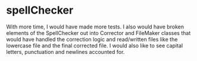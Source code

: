 # spellChecker

With more time, I would have made more tests.  I also would have broken elements of the SpellChecker out into Corrector and FileMaker classes that would have handled the correction logic and read/written files like the lowercase file and the final corrected file.  I would also like to see capital letters, punctuation and newlines accounted for.
